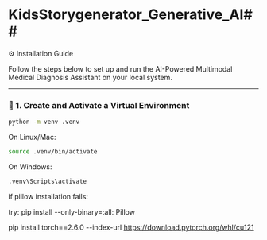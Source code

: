 # KidsStorygenerator_Generative_AI## 

⚙️ Installation Guide

Follow the steps below to set up and run the AI-Powered Multimodal Medical Diagnosis Assistant on your local system.

---

### 🧱 1. Create and Activate a Virtual Environment

```bash
python -m venv .venv
```
On Linux/Mac:

```bash
source .venv/bin/activate
```
On Windows:

```bash
.venv\Scripts\activate
```

if pillow installation fails:

try:
pip install --only-binary=:all: Pillow

pip install torch==2.6.0 --index-url https://download.pytorch.org/whl/cu121

